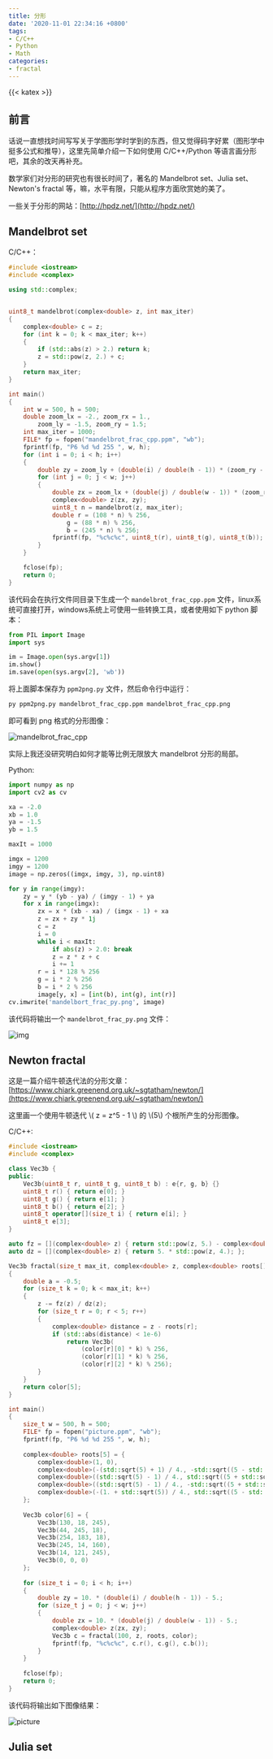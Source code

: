 ```yaml
---
title: 分形
date: '2020-11-01 22:34:16 +0800'
tags:
- C/C++
- Python
- Math
categories:
- fractal
---
```

{{< katex >}}

## 前言

话说一直想找时间写写关于学图形学时学到的东西，但又觉得码字好累（图形学中挺多公式和推导），这里先简单介绍一下如何使用 C/C++/Python 等语言画分形吧，其余的改天再补充。

数学家们对分形的研究也有很长时间了，著名的 Mandelbrot set、Julia set、Newton's fractal 等，嘛，水平有限，只能从程序方面欣赏她的美了。

一些关于分形的网站：[http://hpdz.net/](http://hpdz.net/)

## Mandelbrot set

C/C++：

```cpp
#include <iostream>
#include <complex>

using std::complex;


uint8_t mandelbrot(complex<double> z, int max_iter)
{
	complex<double> c = z;
	for (int k = 0; k < max_iter; k++)
	{
		if (std::abs(z) > 2.) return k;
		z = std::pow(z, 2.) + c;
	}
	return max_iter;
}

int main()
{
	int w = 500, h = 500;
	double zoom_lx = -2., zoom_rx = 1.,
		zoom_ly = -1.5, zoom_ry = 1.5;
	int max_iter = 1000;
	FILE* fp = fopen("mandelbrot_frac_cpp.ppm", "wb");
	fprintf(fp, "P6 %d %d 255 ", w, h);
	for (int i = 0; i < h; i++)
	{
		double zy = zoom_ly + (double(i) / double(h - 1)) * (zoom_ry - zoom_ly);
		for (int j = 0; j < w; j++)
		{
			double zx = zoom_lx + (double(j) / double(w - 1)) * (zoom_rx - zoom_lx);
			complex<double> z(zx, zy);
			uint8_t n = mandelbrot(z, max_iter);
			double r = (108 * n) % 256,
				g = (88 * n) % 256,
				b = (245 * n) % 256;
			fprintf(fp, "%c%c%c", uint8_t(r), uint8_t(g), uint8_t(b));
		}
	}

	fclose(fp);
	return 0;
}
```

该代码会在执行文件同目录下生成一个 `mandelbrot_frac_cpp.ppm` 文件，linux系统可直接打开，windows系统上可使用一些转换工具，或者使用如下   python 脚本：

```py
from PIL import Image
import sys

im = Image.open(sys.argv[1])
im.show()
im.save(open(sys.argv[2], 'wb'))
```

将上面脚本保存为 `ppm2png.py` 文件，然后命令行中运行：

```bash
py ppm2png.py mandelbrot_frac_cpp.ppm mandelbrot_frac_cpp.png
```

即可看到 png 格式的分形图像：

![mandelbrot_frac_cpp](/img/mandelbrot_frac_cpp.png)

实际上我还没研究明白如何才能等比例无限放大 mandelbrot 分形的局部。

Python:

```py
import numpy as np
import cv2 as cv

xa = -2.0
xb = 1.0
ya = -1.5
yb = 1.5

maxIt = 1000

imgx = 1200
imgy = 1200
image = np.zeros((imgx, imgy, 3), np.uint8)

for y in range(imgy):
    zy = y * (yb - ya) / (imgy - 1) + ya
    for x in range(imgx):
        zx = x * (xb - xa) / (imgx - 1) + xa
        z = zx + zy * 1j
        c = z
        i = 0
        while i < maxIt:
            if abs(z) > 2.0: break
            z = z * z + c
            i += 1
        r = i * 128 % 256
        g = i * 2 % 256
        b = i * 2 % 256
        image[y, x] = [int(b), int(g), int(r)]
cv.imwrite('mandelbort_frac_py.png', image)
```

该代码将输出一个 `mandelbrot_frac_py.png` 文件：

![img](/img/mandelbrot_frac_py.png)

## Newton fractal

这是一篇介绍牛顿迭代法的分形文章：[https://www.chiark.greenend.org.uk/~sgtatham/newton/](https://www.chiark.greenend.org.uk/~sgtatham/newton/)

这里画一个使用牛顿迭代 \\( z = z^5 - 1 \\) 的 \\(5\\) 个根所产生的分形图像。

C/C++:

```cpp
#include <iostream>
#include <complex>

class Vec3b {
public:
	Vec3b(uint8_t r, uint8_t g, uint8_t b) : e{r, g, b} {}
	uint8_t r() { return e[0]; }
	uint8_t g() { return e[1]; }
	uint8_t b() { return e[2]; }
	uint8_t operator[](size_t i) { return e[i]; }
	uint8_t e[3];
}

auto fz = [](complex<double> z) { return std::pow(z, 5.) - complex<double>(1., 0.); };
auto dz = [](complex<double> z) { return 5. * std::pow(z, 4.); };

Vec3b fractal(size_t max_it, complex<double> z, complex<double> roots[], Vec3b color[])
{
	double a = -0.5;
	for (size_t k = 0; k < max_it; k++)
	{
		z -= fz(z) / dz(z);
		for (size_t r = 0; r < 5; r++)
		{
			complex<double> distance = z - roots[r];
			if (std::abs(distance) < 1e-6)
				return Vec3b(
					(color[r][0] * k) % 256,
					(color[r][1] * k) % 256,
					(color[r][2] * k) % 256);
		}
	}
	return color[5];
}

int main()
{
	size_t w = 500, h = 500;
	FILE* fp = fopen("picture.ppm", "wb");
	fprintf(fp, "P6 %d %d 255 ", w, h);
	
	complex<double> roots[5] = {
		complex<double>(1, 0),
		complex<double>(-(std::sqrt(5) + 1) / 4., -std::sqrt((5 - std::sqrt(5)) / 8.)),
		complex<double>((std::sqrt(5) - 1) / 4., std::sqrt((5 + std::sqrt(5)) / 8.)),
		complex<double>((std::sqrt(5) - 1) / 4., -std::sqrt((5 + std::sqrt(5)) / 8.)),
		complex<double>(-(1. + std::sqrt(5)) / 4., std::sqrt((5 - std::sqrt(5)) / 8.)),
	};
	
	Vec3b color[6] = {
		Vec3b(130, 18, 245),
		Vec3b(44, 245, 18),
		Vec3b(254, 183, 18),
		Vec3b(245, 14, 160),
		Vec3b(14, 121, 245),
		Vec3b(0, 0, 0)
	};
	
	for (size_t i = 0; i < h; i++)
	{
		double zy = 10. * (double(i) / double(h - 1)) - 5.;
		for (size_t j = 0; j < w; j++)
		{
			double zx = 10. * (double(j) / double(w - 1)) - 5.;
			complex<double> z(zx, zy);
			Vec3b c = fractal(100, z, roots, color);
			fprintf(fp, "%c%c%c", c.r(), c.g(), c.b());
		}
	}
	
	fclose(fp);
	return 0;
}
```

该代码将输出如下图像结果：

![picture](/img/picture.png)

## Julia set
